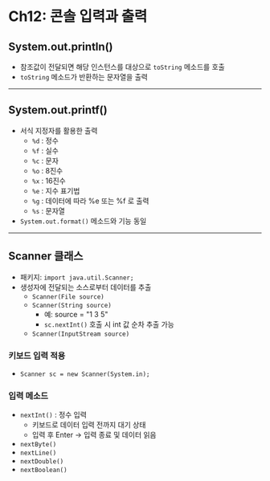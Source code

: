 # Ch12: 콘솔 입력과 출력

## System.out.println()
- 참조값이 전달되면 해당 인스턴스를 대상으로 `toString` 메소드를 호출
- `toString` 메소드가 반환하는 문자열을 출력

---

## System.out.printf()
- 서식 지정자를 활용한 출력
  - `%d` : 정수
  - `%f` : 실수
  - `%c` : 문자
  - `%o` : 8진수
  - `%x` : 16진수
  - `%e` : 지수 표기법
  - `%g` : 데이터에 따라 %e 또는 %f 로 출력
  - `%s` : 문자열
- `System.out.format()` 메소드와 기능 동일

---

## Scanner 클래스
- 패키지: `import java.util.Scanner;`
- 생성자에 전달되는 소스로부터 데이터를 추출
  - `Scanner(File source)`
  - `Scanner(String source)`
    - 예: source = "1 3 5"
    - `sc.nextInt()` 호출 시 int 값 순차 추출 가능
  - `Scanner(InputStream source)`

### 키보드 입력 적용
- `Scanner sc = new Scanner(System.in);`

### 입력 메소드
- `nextInt()` : 정수 입력
  - 키보드로 데이터 입력 전까지 대기 상태
  - 입력 후 Enter → 입력 종료 및 데이터 읽음
- `nextByte()`
- `nextLine()`
- `nextDouble()`
- `nextBoolean()`
